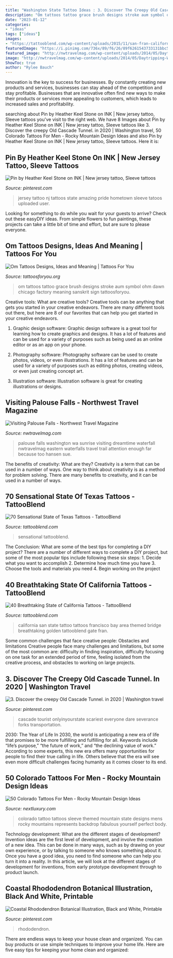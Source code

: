 ```yaml
---
title: "Washington State Tattoo Ideas : 3. Discover The Creepy Old Cascade Tunnel. In 2020"
description: "Om tattoos tattoo grace brush designs stroke aum symbol ohm dawn chicago factory meaning sanskrit sign tattoosforyou"
date: "2023-01-12"
categories:
- "ideas"
tags: ["ideas"]
images:
- "https://tattooblend.com/wp-content/uploads/2015/11/san-fran-california-tattoo.jpg"
featuredImage: "https://i.pinimg.com/736x/89/f6/26/89f6261543733131bbc5fe0bfdbe3663--new-jersey-tattoo-jersey-girl.jpg"
featured_image: "http://nwtravelmag.com/wp-content/uploads/2014/05/Daytripping-Washington-2-credit-Dreamtime-696x498.jpg"
image: "http://nwtravelmag.com/wp-content/uploads/2014/05/Daytripping-Washington-2-credit-Dreamtime-696x498.jpg"
ShowToc: true
author: "Rylee Bauch"
---
```



Innovation is the key to success for businesses. By constantly creating new products and services, businesses can stay ahead of the competition and stay profitable. Businesses that are innovative often find new ways to make their products or services more appealing to customers, which leads to increased sales and profitability.

	

		
searching about Pin by Heather Keel Stone on INK | New jersey tattoo, Sleeve tattoos you've visit to the right web. We have 8 Images about Pin by Heather Keel Stone on INK | New jersey tattoo, Sleeve tattoos like 3. Discover the creepy Old Cascade Tunnel. in 2020 | Washington travel, 50 Colorado Tattoos For Men - Rocky Mountain Design Ideas and also Pin by Heather Keel Stone on INK | New jersey tattoo, Sleeve tattoos. Here it is:
		
    
## Pin By Heather Keel Stone On INK | New Jersey Tattoo, Sleeve Tattoos

<img loading=lazy src="https://i.pinimg.com/736x/89/f6/26/89f6261543733131bbc5fe0bfdbe3663--new-jersey-tattoo-jersey-girl.jpg" onerror="this.onerror=null;this.src='https://tse4.mm.bing.net/th?id=OIP.3Oi44a8TQ-KPg22ImdzEiAHaP6&amp;pid=15.1';" alt="Pin by Heather Keel Stone on INK | New jersey tattoo, Sleeve tattoos">

_Source: pinterest.com_

>jersey tattoo nj tattoos state amazing pride hometown sleeve tatoos uploaded user. 

	

Looking for something to do while you wait for your guests to arrive? Check out these easyDIY ideas. From simple flowers to fun paintings, these projects can take a little bit of time and effort, but are sure to please everyone.

    
## Om Tattoos Designs, Ideas And Meaning | Tattoos For You

<img loading=lazy src="http://www.tattoosforyou.org/wp-content/uploads/2013/11/Om-Tattoos-Pictures.jpg" onerror="this.onerror=null;this.src='https://tse1.mm.bing.net/th?id=OIP.fx4SDwBpPfIDQT8F5cADDgHaJ4&amp;pid=15.1';" alt="Om Tattoos Designs, Ideas and Meaning | Tattoos For You">

_Source: tattoosforyou.org_

>om tattoos tattoo grace brush designs stroke aum symbol ohm dawn chicago factory meaning sanskrit sign tattoosforyou. 

	

Creative tools: What are creative tools?
Creative tools can be anything that gets you started in your creative endeavors. There are many different tools out there, but here are 8 of our favorites that can help you get started in your creative endeavors. 
1. Graphic design software: Graphic design software is a great tool for learning how to create graphics and designs. It has a lot of features and can be used for a variety of purposes such as being used as an online editor or as an app on your phone.

2. Photography software: Photography software can be used to create photos, videos, or even illustrations. It has a lot of features and can be used for a variety of purposes such as editing photos, creating videos, or even just creating concept art.

3. Illustration software: Illustration software is great for creating illustrations or designs.

    
## Visiting Palouse Falls - Northwest Travel Magazine

<img loading=lazy src="http://nwtravelmag.com/wp-content/uploads/2014/05/Daytripping-Washington-2-credit-Dreamtime-696x498.jpg" onerror="this.onerror=null;this.src='https://tse1.mm.bing.net/th?id=OIP.pAHulybwM8E8dFIvag4OYQHaFT&amp;pid=15.1';" alt="Visiting Palouse Falls - Northwest Travel Magazine">

_Source: nwtravelmag.com_

>palouse falls washington wa sunrise visiting dreamtime waterfall nwtravelmag eastern waterfalls travel trail attention enough far because too hansen sue. 

	

The benefits of creativity: What are they?
Creativity is a term that can be used in a number of ways. One way to think about creativity is as a method for problem solving. There are many benefits to creativity, and it can be used in a number of ways.

    
## 70 Sensational State Of Texas Tattoos - TattooBlend

<img loading=lazy src="https://tattooblend.com/wp-content/uploads/2015/11/state-of-texas-tattoo-23ew.jpg" onerror="this.onerror=null;this.src='https://tse2.mm.bing.net/th?id=OIP.JKlHs87CCkBF1biDmMuiBAHaJ4&amp;pid=15.1';" alt="70 Sensational State of Texas Tattoos - TattooBlend">

_Source: tattooblend.com_

>sensational tattooblend. 

	

The Conclusion: What are some of the best tips for completing a DIY project?
There are a number of different ways to complete a DIY project, but some of the most popular tips include following these six steps: 1. Decide what you want to accomplish 2. Determine how much time you have 3. Choose the tools and materials you need 4. Begin working on the project 
    
## 40 Breathtaking State Of California Tattoos - TattooBlend

<img loading=lazy src="https://tattooblend.com/wp-content/uploads/2015/11/san-fran-california-tattoo.jpg" onerror="this.onerror=null;this.src='https://tse4.mm.bing.net/th?id=OIP.az2RzhsI3NEQ9d6EVr1C3QHaJ4&amp;pid=15.1';" alt="40 Breathtaking State of California Tattoos - TattooBlend">

_Source: tattooblend.com_

>california san state tattoo tattoos francisco bay area themed bridge breathtaking golden tattooblend gate fran. 

	

Some common challenges that face creative people: Obstacles and limitations
Creative people face many challenges and limitations, but some of the most common are: difficulty in finding inspiration, difficulty focusing on one task for an extended period of time, feeling isolated from the creative process, and obstacles to working on large projects.

    
## 3. Discover The Creepy Old Cascade Tunnel. In 2020 | Washington Travel

<img loading=lazy src="https://i.pinimg.com/736x/e3/51/5a/e3515a871051d70c53e71790e68a9966.jpg" onerror="this.onerror=null;this.src='https://tse3.mm.bing.net/th?id=OIP.V0V2eND-Cp_b9dZHnG3CQwHaJ3&amp;pid=15.1';" alt="3. Discover the creepy Old Cascade Tunnel. in 2020 | Washington travel">

_Source: pinterest.com_

>cascade tourist onlyinyourstate scariest everyone dare severance forks transportation. 

	

2030: The Year of Life
In 2030, the world is anticipating a new era of life that promises to be more fulfilling and fulfilling for all. Keywords include “life’s purpose,” “the future of work,” and “the declining value of work.” According to some experts, this new era offers many opportunities for people to find their true calling in life. Others believe that the era will see even more difficult challenges facing humanity as it comes closer to its end.

    
## 50 Colorado Tattoos For Men - Rocky Mountain Design Ideas

<img loading=lazy src="http://nextluxury.com/wp-content/uploads/full-sleeve-mens-colorado-themed-tattoo-designs.jpg" onerror="this.onerror=null;this.src='https://tse2.mm.bing.net/th?id=OIP.8dRAXIDPB18jP8BEH76QpAHaEL&amp;pid=15.1';" alt="50 Colorado Tattoos For Men - Rocky Mountain Design Ideas">

_Source: nextluxury.com_

>colorado tattoo tattoos sleeve themed mountain state designs mens rocky mountains represents backdrop fabulous yourself perfect body. 

	

Technology development: What are the different stages of development?
Invention ideas are the first level of development, and involve the creation of a new idea. This can be done in many ways, such as by drawing on your own experience, or by talking to someone who knows something about it. Once you have a good idea, you need to find someone who can help you turn it into a reality. In this article, we will look at the different stages of development for inventions, from early prototype development through to product launch.

    
## Coastal Rhododendron Botanical Illustration, Black And White, Printable

<img loading=lazy src="https://i.pinimg.com/736x/2b/85/41/2b8541ed23d2194757264667dea2e281.jpg" onerror="this.onerror=null;this.src='https://tse2.mm.bing.net/th?id=OIP.Nj1jzjgo0MjnW_qkjbtYbAHaKe&amp;pid=15.1';" alt="Coastal Rhododendron Botanical Illustration, Black and White, Printable">

_Source: pinterest.com_

>rhododendron. 

	

There are endless ways to keep your house clean and organized. You can buy products or use simple techniques to improve your home life. Here are five easy tips for keeping your home clean and organized:

